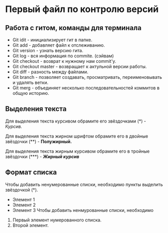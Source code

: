 # Первый файл по контролю версий 
## Работа с гитом, команды для терминала 
* Git idit - инициализирует гит в папке. 
* Git add -  добавляет файл к отслеживанию. 
* Git version - узнать версию гита.
* Git log - вся информация по commite. (сэйвам) 
* Git checkout - возврат к нужному нам commit'у.
* Git checkout master - возвращает к актульной версии работы. 
* Git diff - разность между файлами. 
* Git branch - позволяет создавать, просматривать, переименовывать и удалять ветки.
* Git merg - объединяет несколько последовательностей коммитов в общую историю.

## Выделения текста
Для выделения текста курсивом обрамите его звёздочками (*) - *Курсив.* 

Для выделения текста жирном шрифтом обрамите его в двойные звёздочки (**) - **Полужирный.**

Для выделения текста жирным курсивом обрамите его в тройные звёздочки (***) - ***Жирный курсив***
## Формат списка 
Чтобы добавить ненумерованные списки, необходимо пункты выделить звёздочкой (*).
* Элемент 1
* Элемент 2
* Элемент 3
Чтобы добавить ненмурованные списки, необходимо 
1. Первый элемент нумерованного списка.
2. Второй элемент.

